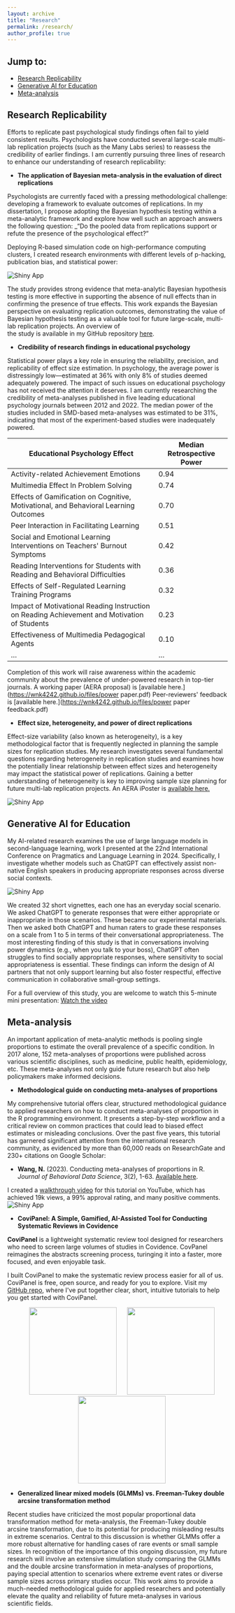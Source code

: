 ```yaml
---
layout: archive
title: "Research"
permalink: /research/
author_profile: true
---
```

## Jump to:
- [Research Replicability](#research-replicability)
- [Generative AI for Education](#generative-ai-for-education)
- [Meta-analysis](#meta-analysis)

## Research Replicability
Efforts to replicate past psychological study findings often fail to yield consistent results. Psychologists have conducted several large-scale multi-lab replication projects (such as the Many Labs series) to reassess the credibility of earlier findings. I am currently pursuing three lines of research to enhance our understanding of research replicability:

- **The application of Bayesian meta-analysis in the evaluation of direct replications**

Psychologists are currently faced with a pressing methodological challenge: developing a  framework to evaluate outcomes of replications. In my dissertation, I propose adopting the Bayesian hypothesis testing
within a meta-analytic framework and explore how well such an approach answers the following question: _“Do the pooled data from replications support or refute the presence of the psychological 
effect?”

Deploying R-based simulation code on high-performance computing clusters, I created research environments with different levels of p-hacking, publication bias, and statistical power:

![Shiny App](/images/publication_process.png)

The study provides strong evidence that meta-analytic Bayesian hypothesis testing is more effective in supporting the absence of null effects than in confirming the presence of true effects. This work expands 
the Bayesian perspective on evaluating replication outcomes, demonstrating the value of Bayesian hypothesis testing as a valuable tool for future large-scale, multi-lab replication projects. An overview of    
the study is available in my GitHub repository [here](https://github.com/wnk4242/MetaBayes_Evaluation).

- **Credibility of research findings in educational psychology**
  
Statistical power plays a key role in ensuring the reliability, precision, and replicability of effect size estimation. In psychology, the average power is distressingly low—estimated at 36% with only 8% of      studies deemed adequately powered. The impact of such issues on educational psychology has not received the attention it deserves. I am currently researching the credibility of meta-analyses published in five 
leading educational psychology journals between 2012 and 2022. The median power of the studies included in SMD-based meta-analyses was estimated to be 31%, indicating that most of the experiment-based studies
were inadequately powered.
  
| Educational Psychology Effect                                                                 | Median Retrospective Power |
|-----------------------------------------------------------------------------------------------|-----------------------------|
| Activity-related Achievement Emotions                                                         | 0.94                        |
| Multimedia Effect In Problem Solving                                                          | 0.74                        |
| Effects of Gamification on Cognitive, Motivational, and Behavioral Learning Outcomes          | 0.70                        |
| Peer Interaction in Facilitating Learning                                                     | 0.51                        |
| Social and Emotional Learning Interventions on Teachers' Burnout Symptoms                     | 0.42                        |
| Reading Interventions for Students with Reading and Behavioral Difficulties                   | 0.36                        |
| Effects of Self-Regulated Learning Training Programs                                           | 0.32                        |
| Impact of Motivational Reading Instruction on Reading Achievement and Motivation of Students  | 0.23                        |
| Effectiveness of Multimedia Pedagogical Agents                                                | 0.10                        |
| …                                                                                             | …                           |

Completion of this work will raise awareness within the academic community about the prevalence of under-powered research in top-tier journals. A working paper (AERA proposal) is [available here.]           
(https://wnk4242.github.io/files/power paper.pdf) Peer-reviewers' feedback is [available here.](https://wnk4242.github.io/files/power paper feedback.pdf)

- **Effect size, heterogeneity, and power of direct replications**

Effect-size variability (also known as heterogeneity), is a key methodological factor that is frequently neglected in planning the sample sizes for replication studies. My research investigates several
fundamental questions regarding heterogeneity in replication studies and examines how the potentially linear relationship between effect sizes and heterogeneity may impact the statistical power of
replications. Gaining a better understanding of heterogeneity is key to improving sample size planning for future multi-lab replication projects. An AERA iPoster is [available here.](https://aera24-aera.ipostersessions.com/?s=8C-A3-3D-B1-3C-88-5E-CB-83-7D-3D-0C-C3-0A-CA-A7)
  
![Shiny App](/images/complex_relation.png)



## Generative AI for Education
My AI-related research examines the use of large language models in second-language learning, work I presented at the 22nd International Conference on Pragmatics and Language Learning in 2024. Specifically, I investigate whether models such as ChatGPT can effectively assist non-native English speakers in producing appropriate responses across diverse social contexts. 

![Shiny App](/images/cvh.png)

We created 32 short vignettes, each one has an everyday social scenario. We asked ChatGPT to generate responses that were either appropriate or inappropriate in those scenarios. These became our experimental materials. Then we asked both ChatGPT and human raters to grade these responses on a scale from 1 to 5 in terms of their conversational appropriateness. The most interesting finding of this study is that in conversations involving power dynamics (e.g., when you talk to your boss), ChatGPT often struggles to find socially appropriate responses, where sensitivity to social appropriateness is essential. These findings can inform the design of AI partners that not only support learning but also foster respectful, effective communication in collaborative small-group settings.

For a full overview of this study, you are welcome to watch this 5-minute mini presentation: [Watch the video](https://drive.google.com/file/d/1F6_0KOGe7-sB9vEN5HcJZHvz-9sK_rPr/preview)



## Meta-analysis

An important application of meta-analytic methods is pooling single proportions to estimate the overall prevalence of a specific condition. In 2017 alone, 152 meta-analyses of proportions were published across various scientific disciplines, such as medicine, public health, epidemiology, etc. These meta-analyses not only guide future research but also help policymakers make informed decisions. 

- **Methodological guide on conducting meta-analyses of proportions**

My comprehensive tutorial offers clear, structured methodological guidance to applied researchers on how to conduct meta-analyses of proportion in the R programming environment. It presents a step-by-step workflow and a critical review on common practices that could lead to biased effect estimates or misleading conclusions. Over the past five years, this tutorial has garnered significant attention from the international research community, as evidenced by more than 60,000 reads on ResearchGate and 230+ citations on Google Scholar:

* **Wang, N.** (2023). Conducting meta-analyses of proportions in R. _Journal of Behavioral Data Science_, 3(2), 1-63. [Available here](https://www.researchgate.net/publication/375451196_Conducting_Meta-analyses_of_Proportions_in_R).

I created a [walkthrough video](https://youtu.be/2wbXTFvaRnM?si=oP4TMqDj1bLXgEif) for this tutorial on YouTube, which has achieved 19k views, a 99% approval rating, and many positive comments.
![Shiny App](/images/metaprop.png)

- **CoviPanel: A Simple, Gamified, AI-Assisted Tool for Conducting Systematic Reviews in Covidence**

**CoviPanel** is a lightweight systematic review tool designed for researchers who need to screen large volumes of studies in Covidence. CovPanel reimagines the abstracts screening process, turinging it into a faster, more focused, and even enjoyable task. 

I built CoviPanel to make the systematic review process easier for all of us. CoviPanel is free, open source, and ready for you to explore. Visit my [GitHub repo](https://github.com/wnk4242/CoviPanel), where I've put together clear, short, intuitive tutorials to help you get started with CoviPanel.

<p align="center">
  <img src="/images/mainpanelorig.png" width="200" style="margin-left: 20px;" />
  <img src="/images/water5s.gif" width="200" style="margin-left: 20px;" />
  <img src="/images/snoopy5s.gif" width="200" style="margin-left: 20px;" />
</p>

- **Generalized linear mixed models (GLMMs) vs. Freeman-Tukey double arcsine transformation method**
  
Recent studies have criticized the most popular proportional data transformation method for meta-analysis, the Freeman-Tukey double arcsine transformation, due to its potential for producing misleading results in extreme scenarios. Central to this discussion is whether GLMMs offer a more robust alternative for handling cases of rare events or small sample sizes. In recognition of the importance of this ongoing discussion, my future research will involve an extensive simulation study comparing the GLMMs and the double arcsine transformation in meta-analyses of proportions, paying special attention to scenarios where extreme event rates or diverse sample sizes across primary studies occur. This work aims to provide a much-needed methodological guide for applied researchers and potentially elevate the quality and reliability of future meta-analyses in various scientific fields. 
